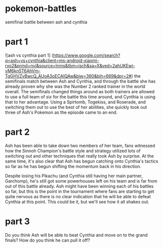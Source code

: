 
# pokemon-battles
semifinal battle between ash and cynthia

# part 1 
![ash vs cynthia part 1]
(https://www.google.com/search?q=ash+vs+cynthia&client=ms-android-xiaomi-rvo2&prmd=nvi&source=lnms&tbm=isch&sa=X&ved=2ahUKEwi-vM6kn5T6AhVm-TgGHVZyBwcQ_AUoA3oECAIQAw&biw=360&bih=669&dpr=2#)
the semifinals match between Ash and Cynthia, and through the battle she has already proven why she was the Number 2 ranked trainer in the world overall. The semifinals changed things around as both trainers are allowed to use a full team of six for the battle this time around, and Cynthia is using that to her advantage. Using a Spirtomb, Togekiss, and Roserade, and switching them out to use the best of her abilities, she quickly took out three of Ash's Pokemon as the episode came to an end. 
# part 2
Ash has been able to take down two members of her team, fans witnessed how the Sinnoh Champion's battle style and strategy utilized lots of switching out and other techniques that really took Ash by surprise. At the same time, it's also clear that Ash has begun catching onto Cynthia's tactics so far as he has begun shifting the momentum back in his direction. 

Despite losing his Pikachu (and Cynthia still having her main partner, Garchomp), he's still got some powerhouses left on his team and is far from out of this battle already. Ash might have been winning each of his battles so far, but this is the point in the tournament where fans are starting to get quite nervous as there is no clear indication that he will be able to defeat Cynthia at this point. This could be it, but we'll see how it all shakes out. 
# part 3
Do you think Ash will be able to beat Cynthia and move on to the grand finals? How do you think he can pull it off?
